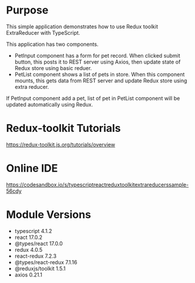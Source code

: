 # Purpose

This simple application demonstrates how to use Redux toolkit ExtraReducer with TypeScript.

This application has two components.

- PetInput component has a form for pet record. When clicked submit button, this posts it to REST server using Axios, then update state of Redux store using basic reduer.
- PetList component shows a list of pets in store. When this component mounts, this gets data from REST server and update Redux store using extra reducer.

If PetInput component add a pet, list of pet in PetList component will be updated automatically using Redux.

# Redux-toolkit Tutorials

https://redux-toolkit.js.org/tutorials/overview

# Online IDE
https://codesandbox.io/s/typescriptreactreduxtoolkitextrareducerssample-56cdy

# Module Versions

- typescript 4.1.2
- react 17.0.2
- @types/react 17.0.0
- redux 4.0.5
- react-redux 7.2.3
- @types/react-redux 7.1.16
- @reduxjs/toolkit 1.5.1
- axios 0.21.1
